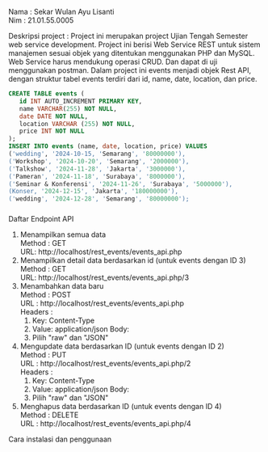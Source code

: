 
<!---
sekarwulan2609/sekarwulan2609 is a ✨ special ✨ repository because its `README.md` (this file) appears on your GitHub profile.
You can click the Preview link to take a look at your changes.
--->
Nama : Sekar Wulan Ayu Lisanti <br>
Nim : 21.01.55.0005 </br>

Deskripsi project :
Project ini merupakan project Ujian Tengah Semester web service development. Project ini berisi Web Service REST untuk sistem manajemen sesuai objek yang ditentukan menggunakan PHP dan MySQL. Web Service harus mendukung operasi CRUD. Dan dapat di uji menggunakan postman. Dalam project ini events menjadi objek Rest API, dengan struktur tabel events terdiri dari id, name, date, location, dan price.
 ```sql
CREATE TABLE events (
    id INT AUTO_INCREMENT PRIMARY KEY,
    name VARCHAR(255) NOT NULL,
    date DATE NOT NULL,
    location VARCHAR (255) NOT NULL,
    price INT NOT NULL
);
INSERT INTO events (name, date, location, price) VALUES
('wedding', '2024-10-15, 'Semarang', '80000000'),
('Workshop', '2024-10-20', 'Semarang', '2000000'),
('Talkshow', '2024-11-28', 'Jakarta', '3000000'),
('Pameran', '2024-11-18', 'Surabaya', '8000000'),
('Seminar & Konferensi', '2024-11-26', 'Surabaya', '5000000'),
(Konser, '2024-12-15', 'Jakarta', '180000000'),
('wedding', '2024-12-28', 'Semarang', '80000000');
```
###

Daftar Endpoint API
1. Menampilkan semua data
   <br>Method : GET</br>
   URL: http://localhost/rest_events/events_api.php
2. Menampilkan detail data berdasarkan id (untuk events dengan ID 3)
   <br>Method : GET</br>
   URL: http://localhost/rest_events/events_api.php/3
4. Menambahkan data baru
   <br>Method : POST</br>
   URL : http://localhost/rest_events/events_api.php
   <br>Headers :</br>
   1. Key: Content-Type
   2. Value: application/json
   Body:
   1. Pilih "raw" dan "JSON"
5. Mengupdate data berdasarkan ID (untuk events dengan ID 2)
   <br>Method : PUT</br>
   URL : http://localhost/rest_events/events_api.php/2
   <br>Headers :</br>
   1. Key: Content-Type
   2. Value: application/json
   Body:
   1. Pilih "raw" dan "JSON"
7. Menghapus data berdasarkan ID (untuk events dengan ID 4)
   <br>Method : DELETE</br>
   URL : http://localhost/rest_events/events_api.php/4

Cara instalasi dan penggunaan 


